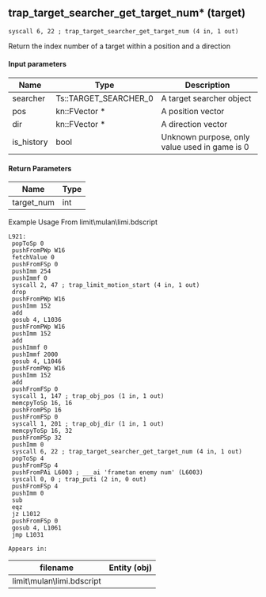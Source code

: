 ## trap_target_searcher_get_target_num* (target)

`syscall 6, 22 ; trap_target_searcher_get_target_num (4 in, 1 out)`

Return the index number of a target within a position and a direction

#### Input parameters
| Name | Type | Description
|------|------|------------
| searcher   | Ts::TARGET_SEARCHER_0   | A target searcher object
| pos   | kn::FVector *   | A position vector
| dir   | kn::FVector *   | A direction vector
| is_history   | bool   | Unknown purpose, only value used in game is 0


#### Return Parameters
| Name | Type
|------|-----
| target_num   | int   
Example Usage From limit\mulan\limi.bdscript
```plaintext
L921:
 popToSp 0
 pushFromPWp W16
 fetchValue 0
 pushFromFSp 0
 pushImm 254
 pushImmf 0
 syscall 2, 47 ; trap_limit_motion_start (4 in, 1 out)
 drop 
 pushFromPWp W16
 pushImm 152
 add 
 gosub 4, L1036
 pushFromPWp W16
 pushImm 152
 add 
 pushImmf 0
 pushImmf 2000
 gosub 4, L1046
 pushFromPWp W16
 pushImm 152
 add 
 pushFromFSp 0
 syscall 1, 147 ; trap_obj_pos (1 in, 1 out)
 memcpyToSp 16, 16
 pushFromPSp 16
 pushFromFSp 0
 syscall 1, 201 ; trap_obj_dir (1 in, 1 out)
 memcpyToSp 16, 32
 pushFromPSp 32
 pushImm 0
 syscall 6, 22 ; trap_target_searcher_get_target_num (4 in, 1 out)
 popToSp 4
 pushFromFSp 4
 pushFromPAi L6003 ; ___ai 'frametan enemy num' (L6003)
 syscall 0, 0 ; trap_puti (2 in, 0 out)
 pushFromFSp 4
 pushImm 0
 sub 
 eqz 
 jz L1012
 pushFromFSp 0
 gosub 4, L1061
 jmp L1031
```





	Appears in:
| filename | Entity (obj)
|----------|-------------
| limit\mulan\limi.bdscript       |           



